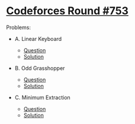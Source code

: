 # [Codeforces Round #753](https://codeforces.com/contest/1607)

Problems:

- A. Linear Keyboard

  - [Question](https://codeforces.com/contest/1607/problem/A)
  - [Solution](./A.%20Linear%20Keyboard.cpp)

- B. Odd Grasshopper

  - [Question](https://codeforces.com/contest/1607/problem/B)
  - [Solution](./B.%20Odd%20Grasshopper.cpp)

- C. Minimum Extraction

  - [Question](https://codeforces.com/contest/1607/problem/C)
  - [Solution](./C.%20Minimum%20Extraction.cpp)
